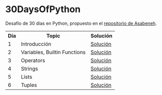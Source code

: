 # 30DaysOfPython

Desafío de 30 días en Python, propuesto en el [repositorio de Asabeneh](https://github.com/Asabeneh/30-Days-Of-Python).

<table>
    <tr>
        <th>Día</th>
        <th>Topic</th>
        <th>Solución</th>
    </tr>
    <tr>
        <td>1</td>
        <td>Introducción</td>
        <td><a href="https://github.com/JaviCeRodriguez/30DaysOfPython/tree/main/day_1">Solución</a></td>
    </tr>
    <tr>
        <td>2</td>
        <td>Variables, Builtin Functions</td>
        <td><a href="https://github.com/JaviCeRodriguez/30DaysOfPython/tree/main/day_2">Solución</a></td>
    </tr>
    <tr>
        <td>3</td>
        <td>Operators</td>
        <td><a href="https://github.com/JaviCeRodriguez/30DaysOfPython/tree/main/day_3">Solución</a></td>
    </tr>
    <tr>
        <td>4</td>
        <td>Strings</td>
        <td><a href="https://github.com/JaviCeRodriguez/30DaysOfPython/tree/main/day_4">Solución</a></td>
    </tr>
    <tr>
        <td>5</td>
        <td>Lists</td>
        <td><a href="https://github.com/JaviCeRodriguez/30DaysOfPython/tree/main/day_5">Solución</a></td>
    </tr>
    <tr>
        <td>6</td>
        <td>Tuples</td>
        <td><a href="https://github.com/JaviCeRodriguez/30DaysOfPython/tree/main/day_6">Solución</a></td>
    </tr>
</table>